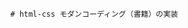       # html-css モダンコーディング（書籍）の実装          
                          
                                              
                                                   
                                                                    
